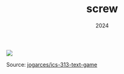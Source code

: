 ﻿---
layout: project
type: project
image: img/screw/screw-square.gif
title: "screw"
date: 2024
published: true
labels:
  - Unity
  - C#
  - Photon

summary: "A web-based card game I developed, inspired by a YouTuber's creation."
---

<img class="img-fluid" src="../img/screw/screw-header.png">


Source: <a href="https://github.com/jogarces/ics-313-text-game"><i class="large github icon "></i>jogarces/ics-313-text-game</a>
